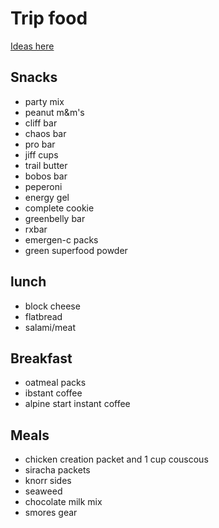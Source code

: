 # Trip food

[Ideas here](https://www.greenbelly.co/pages/backpacking-food-ideas)

## Snacks

- party mix
- peanut m&m's
- cliff bar
- chaos bar
- pro bar
- jiff cups
- trail butter
- bobos bar
- peperoni
- energy gel
- complete cookie
- greenbelly bar
- rxbar
- emergen-c packs
- green superfood powder

## lunch

- block cheese
- flatbread
- salami/meat

## Breakfast

- oatmeal packs
- ibstant coffee
- alpine start instant coffee

## Meals

- chicken creation packet and 1 cup couscous
- siracha packets
- knorr sides
- seaweed
- chocolate milk mix
- smores gear
